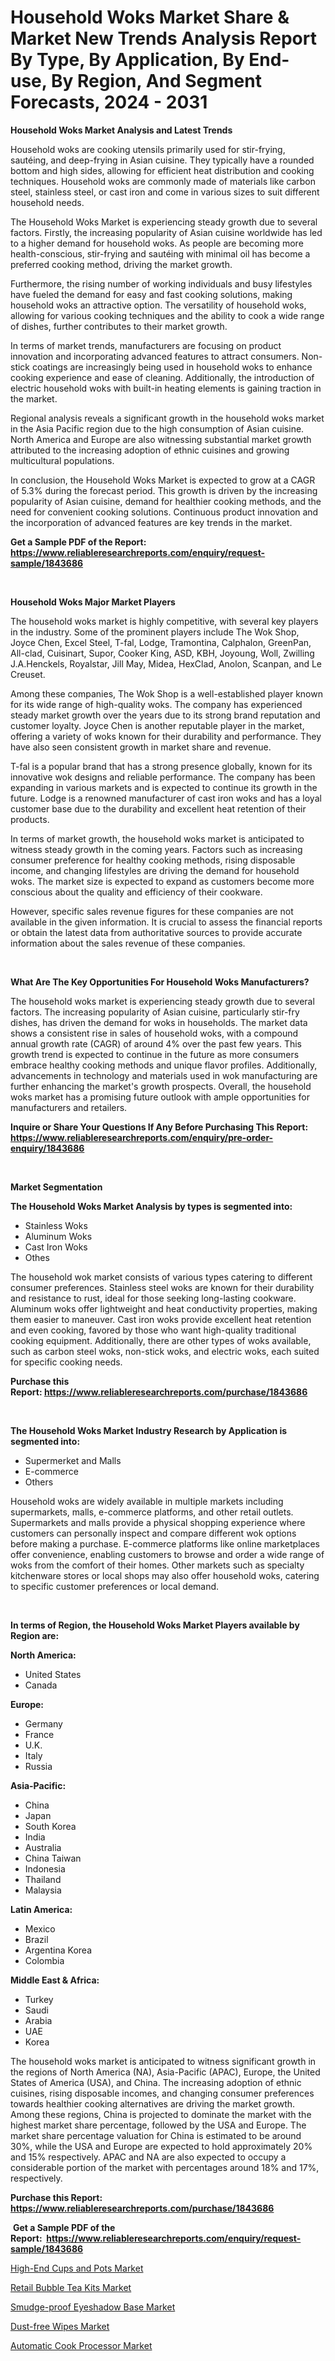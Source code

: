 <p><h1>Household Woks Market Share & Market New Trends Analysis Report By Type, By Application, By End-use, By Region, And Segment Forecasts, 2024 - 2031</h1></p><p><strong>Household Woks Market Analysis and Latest Trends</strong></p>
<p><p>Household woks are cooking utensils primarily used for stir-frying, sautéing, and deep-frying in Asian cuisine. They typically have a rounded bottom and high sides, allowing for efficient heat distribution and cooking techniques. Household woks are commonly made of materials like carbon steel, stainless steel, or cast iron and come in various sizes to suit different household needs.</p><p>The Household Woks Market is experiencing steady growth due to several factors. Firstly, the increasing popularity of Asian cuisine worldwide has led to a higher demand for household woks. As people are becoming more health-conscious, stir-frying and sautéing with minimal oil has become a preferred cooking method, driving the market growth.</p><p>Furthermore, the rising number of working individuals and busy lifestyles have fueled the demand for easy and fast cooking solutions, making household woks an attractive option. The versatility of household woks, allowing for various cooking techniques and the ability to cook a wide range of dishes, further contributes to their market growth.</p><p>In terms of market trends, manufacturers are focusing on product innovation and incorporating advanced features to attract consumers. Non-stick coatings are increasingly being used in household woks to enhance cooking experience and ease of cleaning. Additionally, the introduction of electric household woks with built-in heating elements is gaining traction in the market.</p><p>Regional analysis reveals a significant growth in the household woks market in the Asia Pacific region due to the high consumption of Asian cuisine. North America and Europe are also witnessing substantial market growth attributed to the increasing adoption of ethnic cuisines and growing multicultural populations.</p><p>In conclusion, the Household Woks Market is expected to grow at a CAGR of 5.3% during the forecast period. This growth is driven by the increasing popularity of Asian cuisine, demand for healthier cooking methods, and the need for convenient cooking solutions. Continuous product innovation and the incorporation of advanced features are key trends in the market.</p></p>
<p><strong>Get a Sample PDF of the Report:&nbsp; <a href="https://www.reliableresearchreports.com/enquiry/request-sample/1843686">https://www.reliableresearchreports.com/enquiry/request-sample/1843686</a></strong></p>
<p>&nbsp;</p>
<p><strong>Household Woks Major Market Players</strong></p>
<p><p>The household woks market is highly competitive, with several key players in the industry. Some of the prominent players include The Wok Shop, Joyce Chen, Excel Steel, T-fal, Lodge, Tramontina, Calphalon, GreenPan, All-clad, Cuisinart, Supor, Cooker King, ASD, KBH, Joyoung, Woll, Zwilling J.A.Henckels, Royalstar, Jill May, Midea, HexClad, Anolon, Scanpan, and Le Creuset.</p><p>Among these companies, The Wok Shop is a well-established player known for its wide range of high-quality woks. The company has experienced steady market growth over the years due to its strong brand reputation and customer loyalty. Joyce Chen is another reputable player in the market, offering a variety of woks known for their durability and performance. They have also seen consistent growth in market share and revenue.</p><p>T-fal is a popular brand that has a strong presence globally, known for its innovative wok designs and reliable performance. The company has been expanding in various markets and is expected to continue its growth in the future. Lodge is a renowned manufacturer of cast iron woks and has a loyal customer base due to the durability and excellent heat retention of their products.</p><p>In terms of market growth, the household woks market is anticipated to witness steady growth in the coming years. Factors such as increasing consumer preference for healthy cooking methods, rising disposable income, and changing lifestyles are driving the demand for household woks. The market size is expected to expand as customers become more conscious about the quality and efficiency of their cookware.</p><p>However, specific sales revenue figures for these companies are not available in the given information. It is crucial to assess the financial reports or obtain the latest data from authoritative sources to provide accurate information about the sales revenue of these companies.</p></p>
<p>&nbsp;</p>
<p><strong>What Are The Key Opportunities For Household Woks Manufacturers?</strong></p>
<p><p>The household woks market is experiencing steady growth due to several factors. The increasing popularity of Asian cuisine, particularly stir-fry dishes, has driven the demand for woks in households. The market data shows a consistent rise in sales of household woks, with a compound annual growth rate (CAGR) of around 4% over the past few years. This growth trend is expected to continue in the future as more consumers embrace healthy cooking methods and unique flavor profiles. Additionally, advancements in technology and materials used in wok manufacturing are further enhancing the market's growth prospects. Overall, the household woks market has a promising future outlook with ample opportunities for manufacturers and retailers.</p></p>
<p><strong>Inquire or Share Your Questions If Any Before Purchasing This Report: <a href="https://www.reliableresearchreports.com/enquiry/pre-order-enquiry/1843686">https://www.reliableresearchreports.com/enquiry/pre-order-enquiry/1843686</a></strong></p>
<p>&nbsp;</p>
<p><strong>Market Segmentation</strong></p>
<p><strong>The Household Woks Market Analysis by types is segmented into:</strong></p>
<p><ul><li>Stainless Woks</li><li>Aluminum Woks</li><li>Cast Iron Woks</li><li>Othes</li></ul></p>
<p><p>The household wok market consists of various types catering to different consumer preferences. Stainless steel woks are known for their durability and resistance to rust, ideal for those seeking long-lasting cookware. Aluminum woks offer lightweight and heat conductivity properties, making them easier to maneuver. Cast iron woks provide excellent heat retention and even cooking, favored by those who want high-quality traditional cooking equipment. Additionally, there are other types of woks available, such as carbon steel woks, non-stick woks, and electric woks, each suited for specific cooking needs.</p></p>
<p><strong>Purchase this Report:&nbsp;<a href="https://www.reliableresearchreports.com/purchase/1843686">https://www.reliableresearchreports.com/purchase/1843686</a></strong></p>
<p>&nbsp;</p>
<p><strong>The Household Woks Market Industry Research by Application is segmented into:</strong></p>
<p><ul><li>Supermerket and Malls</li><li>E-commerce</li><li>Others</li></ul></p>
<p><p>Household woks are widely available in multiple markets including supermarkets, malls, e-commerce platforms, and other retail outlets. Supermarkets and malls provide a physical shopping experience where customers can personally inspect and compare different wok options before making a purchase. E-commerce platforms like online marketplaces offer convenience, enabling customers to browse and order a wide range of woks from the comfort of their homes. Other markets such as specialty kitchenware stores or local shops may also offer household woks, catering to specific customer preferences or local demand.</p></p>
<p>&nbsp;</p>
<p><strong>In terms of Region, the Household Woks Market Players available by Region are:</strong></p>
<p>
    <p> <strong> North America: </strong>
        <ul>
            <li>United States</li>
            <li>Canada</li>
        </ul>
        </p> 
    <p> <strong> Europe: </strong>
        <ul>
            <li>Germany</li>
            <li>France</li>
            <li>U.K.</li>
            <li>Italy</li>
            <li>Russia</li>
        </ul>
        </p> 
    <p> <strong> Asia-Pacific: </strong>
        <ul>
            <li>China</li>
            <li>Japan</li>
            <li>South Korea</li>
            <li>India</li>
            <li>Australia</li>
            <li>China Taiwan</li>
            <li>Indonesia</li>
            <li>Thailand</li>
            <li>Malaysia</li>
        </ul>
        </p> 
    <p> <strong> Latin America: </strong>
        <ul>
            <li>Mexico</li>
            <li>Brazil</li>
            <li>Argentina Korea</li>
            <li>Colombia</li>
        </ul>
        </p> 
    <p> <strong> Middle East & Africa: </strong>
        <ul>
            <li>Turkey</li>
            <li>Saudi</li>
            <li>Arabia</li>
            <li>UAE</li>
            <li>Korea</li>
        </ul>
    </p>
    </p>
<p><p>The household woks market is anticipated to witness significant growth in the regions of North America (NA), Asia-Pacific (APAC), Europe, the United States of America (USA), and China. The increasing adoption of ethnic cuisines, rising disposable incomes, and changing consumer preferences towards healthier cooking alternatives are driving the market growth. Among these regions, China is projected to dominate the market with the highest market share percentage, followed by the USA and Europe. The market share percentage valuation for China is estimated to be around 30%, while the USA and Europe are expected to hold approximately 20% and 15% respectively. APAC and NA are also expected to occupy a considerable portion of the market with percentages around 18% and 17%, respectively.</p></p>
<p><strong>Purchase this Report: <a href="https://www.reliableresearchreports.com/purchase/1843686">https://www.reliableresearchreports.com/purchase/1843686</a></strong></p>
<p>&nbsp;<strong>Get a Sample PDF of the Report:&nbsp;&nbsp;<a href="https://www.reliableresearchreports.com/enquiry/request-sample/1843686">https://www.reliableresearchreports.com/enquiry/request-sample/1843686</a></strong></p>
<p><strong></strong></p>
<p><p><a href="https://github.com/zebdakicsin/Market-Research-Report-List-2/blob/main/high-end-cups-and-pots-market.md">High-End Cups and Pots Market</a></p><p><a href="https://github.com/Krish2023na/Market-Research-Report-List-2/blob/main/retail-bubble-tea-kits-market.md">Retail Bubble Tea Kits Market</a></p><p><a href="https://github.com/kholmovskayalyudmila/Market-Research-Report-List-2/blob/main/smudge-proof-eyeshadow-base-market.md">Smudge-proof Eyeshadow Base Market</a></p><p><a href="https://github.com/sofyaavrova/Market-Research-Report-List-2/blob/main/dust-free-wipes-market.md">Dust-free Wipes Market</a></p><p><a href="https://github.com/kuntayevaz/Market-Research-Report-List-2/blob/main/automatic-cook-processor-market.md">Automatic Cook Processor Market</a></p></p>